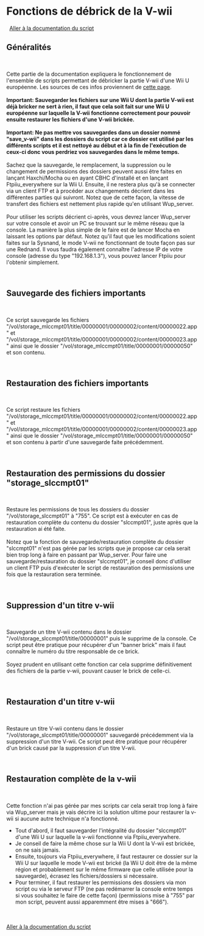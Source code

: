 <h1>Fonctions de débrick de la V-wii</h1>
&nbsp;
<a href="../index.html">Aller à la documentation du script</a>
<br/>
<h2>Généralités</h2>
&nbsp;
<p>
Cette partie de la documentation expliquera le fonctionnement de l'ensemble de scripts permettant de débricker la partie V-wii d'une Wii U européenne. Les sources de ces infos proviennent de <a target="_new" href="https://www.reboot.ms/forum/threads/unbrick-vwii-di-wiiu.5056/">cette page</a>.
<br/><br/>
<strong>Important: Sauvegarder les fichiers sur une Wii U dont la partie V-wii est déjà bricker ne sert à rien, il faut que cela soit fait sur une Wii U européenne sur laquelle la V-wii fonctionne correctement pour pouvoir ensuite restaurer les fichiers d'une V-wii brickée.</strong>
<br/><br/>
<strong>Important: Ne pas mettre vos sauvegardes dans un dossier nommé "save_v-wii" dans les dossiers du script car ce dossier est utilisé par les différents scripts et il est nettoyé au début et à la fin de l'exécution de ceux-ci donc vous perdriez vos sauvegardes dans le même temps.</strong>
<br/><br/>
Sachez que la sauvegarde, le remplacement, la suppression ou le changement de permissions des dossiers peuvent aussi être faites en lançant Haxchi/Mocha ou en ayant CBHC d'installé et en lançant Ftpiiu_everywhere sur la Wii U. Ensuite, il ne restera plus qu'à se connecter via un client FTP et à procéder aux changements décrient dans les différentes parties qui suivront. Notez que de cette façon, la vitesse de transfert des fichiers est nettement plus rapide qu'en utilisant Wup_server.
<br/><br/>
Pour utiliser les scripts décrient ci-après, vous devrez lancer Wup_server sur votre console et avoir un PC se trouvant sur le même réseau que la console. La manière la plus simple de le faire est de lancer Mocha en laissant les options par défaut. Notez qu'il faut que les modifications soient faites sur la Sysnand, le mode V-wii ne fonctionnant de toute façon pas sur une Rednand. Il vous faudra également connaître l'adresse IP de votre console (adresse du type "192.168.1.3"), vous pouvez lancer Ftpiiu pour l'obtenir simplement.
</p>
&nbsp;
<h2>Sauvegarde des fichiers importants</h2>
&nbsp;
<p>
Ce script sauvegarde les fichiers "/vol/storage_mlccmpt01/title/00000001/00000002/content/00000022.app" et "/vol/storage_mlccmpt01/title/00000001/00000002/content/00000023.app" ainsi que le dossier "/vol/storage_mlccmpt01/title/00000001/00000050" et son contenu.
</p>
&nbsp;
<h2>Restauration des fichiers importants</h2>
&nbsp;
<p>
Ce script restaure les fichiers "/vol/storage_mlccmpt01/title/00000001/00000002/content/00000022.app" et "/vol/storage_mlccmpt01/title/00000001/00000002/content/00000023.app" ainsi que le dossier "/vol/storage_mlccmpt01/title/00000001/00000050" et son contenu à partir d'une sauvegarde faite précédemment.
</p>
&nbsp;
<h2>Restauration des permissions du dossier "storage_slccmpt01"</h2>
&nbsp;
<p>
Restaure les permissions de tous les dossiers du dossier "/vol/storage_slccmpt01" à "755". Ce script est à exécuter en cas de restauration complète du contenu du dossier "slccmpt01", juste après que la restauration ai été faite.
<br/><br/>
Notez que la fonction de sauvegarde/restauration complète du dossier "slccmpt01" n'est pas gérée par les scripts que je propose car cela serait bien trop long à faire en passant par Wup_server. Pour faire une sauvegarde/restauration du dossier "slccmpt01", je conseil donc d'utiliser un client FTP puis d'exécuter le script de restauration des permissions une fois que la restauration sera terminée.
</p>
&nbsp;
<h2>Suppression d'un titre v-wii</h2>
&nbsp;
<p>
Sauvegarde un titre V-wii contenu dans le dossier "/vol/storage_slccmpt01/title/00000001" puis le supprime de la console. Ce script peut être pratique pour récupérer d'un "banner brick" mais il faut connaître le numéro du titre responsable de ce brick.
<br/><br/>
Soyez prudent en utilisant cette fonction car cela supprime définitivement des fichiers de la partie v-wii, pouvant causer le brick de celle-ci.
</p>
&nbsp;
<h2>Restauration d'un titre v-wii</h2>
&nbsp;
<p>
Restaure un titre V-wii contenu dans le dossier "/vol/storage_slccmpt01/title/00000001" sauvegardé précédemment via la suppression d'un titre V-wii. Ce script peut être pratique pour récupérer d'un brick causé par la suppression d'un titre V-wii.
</p>
&nbsp;
<h2>Restauration complète de la v-wii</h2>
&nbsp;
<p>
Cette fonction n'ai pas gérée par mes scripts car cela serait trop long à faire via Wup_server mais je vais décrire ici la solution ultime pour restaurer la v-wii si aucune autre technique n'a fonctionné.
</p>
<ul>
<li>Tout d'abord, il faut sauvegarder l'intégralité du dossier "slccmpt01" d'une Wii U sur laquelle la v-wii fonctionne via Ftpiiu_everywhere.</li>
<li>Je conseil de faire la même chose sur la Wii U dont la V-wii est brickée, on ne sais jamais.</li>
<li>Ensuite, toujours via Ftpiiu_everywhere, il faut restaurer ce dossier sur la Wii U sur laquelle le mode V-wii est brické (la Wii U doit être de la même région et probablement sur le même firmware que celle utilisée pour la sauvegarde), écrasez les fichiers/dossiers si nécessaire.</li>
<li>Pour terminer, il faut restaurer les permissions des dossiers via mon script ou via le serveur FTP (ne pas redémarrer la console entre temps si vous souhaitez le faire de cette façon) (permissions mise à "755" par mon script, peuvent aussi apparemment être mises à "666").</li>
</ul>
<br/><br/>
<a href="https://github.com/shadow2560/Ultimate-Wii-U-Hack-Script/tree/master/DOC/index.md">Aller à la documentation du script</a>